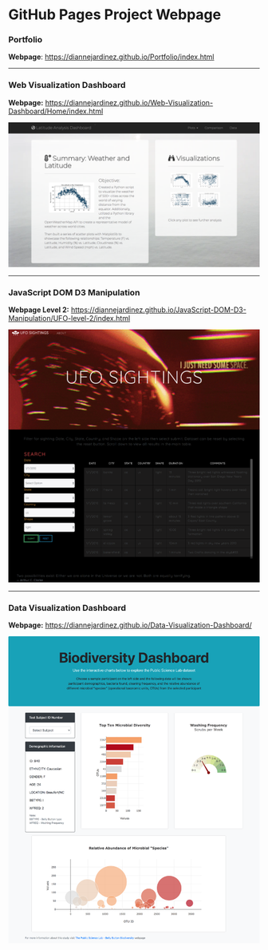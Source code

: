 # GitHub Pages Project Webpage

### Portfolio
**Webpage**: https://diannejardinez.github.io/Portfolio/index.html


---


### Web Visualization Dashboard

**Webpage:** https://diannejardinez.github.io/Web-Visualization-Dashboard/Home/index.html

![](https://github.com/diannejardinez/diannejardinez.github.io/blob/master/Web-Visualization-Dashboard/landing_page.png)


---


### JavaScript DOM D3 Manipulation
**Webpage Level 2:** https://diannejardinez.github.io/JavaScript-DOM-D3-Manipulation/UFO-level-2/index.html

![](https://github.com/diannejardinez/diannejardinez.github.io/blob/master/JavaScript-DOM-D3-Manipulation/UFO-level-2/static/images/home_page_lvl2.png)


---


### Data Visualization Dashboard

**Webpage:** https://diannejardinez.github.io/Data-Visualization-Dashboard/

![](https://github.com/diannejardinez/Data-Visualization-Dashboard/blob/master/images/index_lvl2.png)

